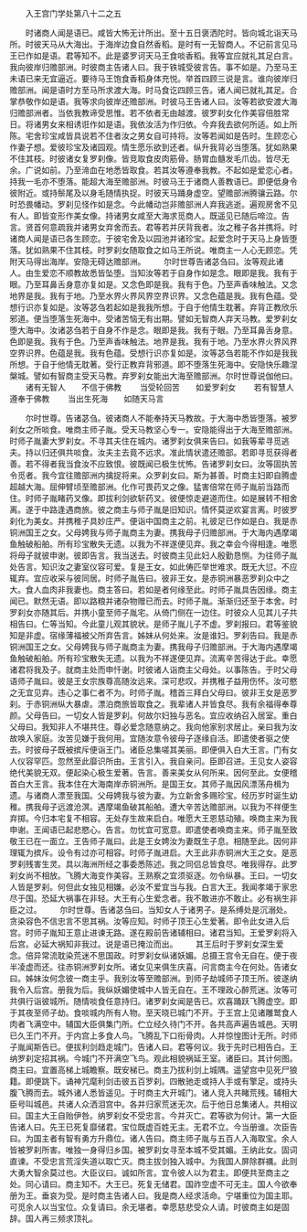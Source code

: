 <!-- { "loadSidebar": true } -->
　　入王宫门学处第八十二之五

　　时诸商人闻是语已。咸皆大怖无计所出。至十五日褒洒陀时。皆向城北诣天马所。时彼天马从大海出。于海岸边食自然香稻。是时有一无智商人。不记前言见马王已作如是语。君等知不。此是婆罗诃天马王食啖香稻。我等宜应就礼其足白言。我向彼岸归赡部洲。时彼商主告诸人曰。我于铁城受彼言告。事不如是。乃至马王未语已来无宜逼近。要待马王饱食香稻身体充悦。举首四顾三说是言。谁向彼岸归赡部洲。闻是语时方至马所求渡大海。时马食讫四顾三告。诸人闻已就礼其足。合掌恭敬作如是语。我等求向彼岸还赡部洲。时彼马王告诸人曰。汝等若欲安渡大海归赡部洲者。当依我教谛受思惟。若不依者无由越渡。彼罗刹女化作美容倍胜常日。将诸男女来相诱诳作如是语。我依汝活为作归依。今弃我去欲何所适。如上所陈。宅舍珍宝咸皆具说若不住者汝之男女自可持将。汝等若闻如是告时。生顾恋心作妻子想。爱彼珍宝及诸园观。情生愿乐欲到还者。纵升我背必当堕落。犹如熟果不住其枝。时彼诸女复罗刹像。皆竞取食皮肉筋骨。肠胃血髓发毛爪齿。皆尽无余。广说如前。乃至渧血在地悉皆取食。若其汝等遵奉我教。不起如是爱恋心者。持我一毛亦不堕落。能超大海至赡部洲。时彼马王于诸商人善教语已。即便低身令彼附近。或持鬃尾及以身毛随情执捉。时彼天马踊身虚空。望赡部洲腾骧云路。尔时恐畏幡动。罗刹见怪作如是念。今此幡动岂非赡部洲人弃我逃逝。遍观房舍不见有人。即皆变形作美女像。持诸男女咸至大海求觅商人。既遥见已随后啼泣。告言。贤首何意疏我并诸男女弃舍而去。君等若并厌背我者。汝之稚子各并携将。时诸商人闻是语已各生顾恋。于彼宅舍及以园池并诸珍宝。起爱念时于天马上身皆堕落。犹如熟果不住其枝。时罗刹女随取食之如马王所说。唯商主一人心无顾恋。凭附天马得出海岸。安隐无碍达赡部洲。
　　尔时世尊告诸苾刍曰。汝等观此诸人。由生爱恋不顺教故悉皆坠堕。当知汝等若于自身作如是念。眼即是我。我有于眼。乃至耳鼻舌身意亦复如是。又念色即是我。我有于色。乃至声香味触法。又念地界是我。我有于地。乃至水界火界风界空界识界。又念色蕴是我。我有色蕴。受想行识亦复如是。汝等苾刍若起如是我我所想。于自于他情生耽著。弃背正教欣乐邪道。便当堕落生死海中。受诸苦恼无有出期。譬如无智商人弃天马教。爱罗刹女堕大海中。汝诸苾刍若于自身不作是念。眼即是我。我有于眼。乃至耳鼻舌身意。色即是我。我有于色。乃至声香味触法。地界是我。我有于地。乃至水界火界风界空界识界。色蕴是我。我有色蕴。受想行识亦复如是。汝等苾刍若能不作如是我我所想。于自于他情无耽著。受行正教弃背邪道。即不堕落生死海中。安隐快乐趣涅槃城。譬如有智商主受天马教。弃罗刹女能出大海至赡部洲。尔时世尊说伽他曰。
　　诸有无智人　　不信于佛教
　　当受轮回苦　　如爱罗刹女
　　若有智慧人　　遵奉于佛教
　　当出生死海　　如随天马言

　　尔时世尊。告诸苾刍。彼诸商人不能奉持天马教故。于大海中悉皆堕落。被罗刹女之所啖食。唯商主师子胤。受天马教坚心专一。安隐能得出于大海至赡部洲。时师子胤妻大罗刹女。不寻其夫住在城内。诸罗刹女俱来告曰。如我等辈寻觅逃夫。持以归还俱共啖食。汝夫主去竟不远求。准此情状遣还赡部。若即寻觅获得者善。若不得者我当食汝不应致恨。彼既闻已极生忧怖。告诸罗刹女曰。汝等固执苦令觅者。我今宜往赡部洲内擒捉将来。众罗刹女曰。斯为甚善。时商主妇即自腾虚超越大海。屈伸臂顷至赡部洲。化作可畏药叉之像。猛害倍常在师子胤前当路而住。时师子胤睹药叉像。即拔利剑欲斩药叉。彼便惊走避道而住。如是展转不相舍离。遂于中路逢遇商旅。彼之商主与师子胤是旧知识。情怀莫逆欢宴言离。时彼罗刹化为美女。并携稚子具妙庄严。便诣中国商主之前。礼彼足已作如是白。我是赤铜洲国王之女。父母娉我与师子胤商主为妻。携我母子归赡部洲。于大海内遇摩竭鱼触破船舶。所有珍宝散失无遗。以我为不祥遂便见弃。我之幸会今得相逢。唯愿将母子就彼申谢。彼即告言。我当送去。时彼商主见此妇人殷勤恳恻。为往师子胤处告言。知识汝之妻室仪容可爱。复是王女。如此俦匹举世难求。既无大愆。不应辄弃。宜应收采与彼同居。时师子胤告曰。彼非王女。是赤铜洲暴恶罗刹众中之大。食人血肉非我妻也。商主答曰。若如是者何缘至此。时师子胤具告因缘。商主闻已。默然无语。即以路粮并诸杂物赠已而去。时师子胤。渐渐归还至于本舍。时罗刹女亦随其后。并携小童至师子胤宅。从倚门侧在一边住。时彼众人见其儿子共相告曰。仁等当知。今此童儿观其貌状。是师子胤儿子不虚。罗刹报曰。君等鉴貌知是非虚。宿缘薄福被父所弃告言。姊妹从何处来。汝是谁妇。罗刹告曰。我是赤铜洲国王之女。父母娉我与师子胤商主为妻。携我母子归赡部洲。于大海内遇摩竭鱼触破船舶。所有珍宝散失无遗。以我为不祥遂便见弃。流离辛苦得达于此。幸愿诸君将我及子。就商主处而申忏谢。时彼诸人诣商主父母处。以事陈告。于时父母语师子胤曰。彼是王女宗族尊高随汝远来。深可悲叹。并携稚子益用伤怀。汝可愍之无宜见弃。违心之事仁者不为。时师子胤。稽首三拜白父母曰。彼非王女是恶罗刹。于赤铜洲纵大暴虐。漂泊商旅皆取食之。我辈诸人并皆食尽。我有余福得奉尊颜。父母告曰。一切女人皆是罗刹。何故尔妇独与恶名。宜应收纳召入居室。重白父母曰。我知非人不堪共住。尊必爱念随意纳之。我向他家别求居止。亲曰我为汝故唤入家庭。汝苦见嫌于我何用。宜随汝意令彼母子逐缘自活。即遣使者驱之使去。时彼母子既被摈斥便诣王门。诸臣总集嗟其美丽。即便俱入白大王言。门有女人仪容罕匹。忽然至此靡识所由。王言引入。我自亲问。臣即召进。王见女人姿容绝代美貌无双。便起染心极生爱著。告言。善来美女从何所来。因何至此。女便稽首白大王言。我本住在大海南岸赤铜洲所。是国王女。其师子胤因风漂荡舟楫为遗。与诸商人漂至我国。父母娉我与彼为妻。为立新舍多赐珍宝。经历岁时诞生幼稚。携我母子远渡沧溟。遇摩竭鱼破其船舶。遭大辛苦达赡部洲。以我为不祥便生弃掷。今归本宅复不相容。无处存生故来启白。唯愿大王恩慈动殖。唤商主来为我申谢。王闻语已起悲愍心。告言。勿忧宜可宽意。即遣使者唤商主来。师子胤至致敬王已在一面立。王告师子胤曰。此是王女娉汝为妻既生子息。相随至此。因何非理辄为摈斥。设令有过亦可相容。时师子胤进启。大王此非赤铜洲大王之女。是恶罗刹残害生灵。具以海洲所经之事委悉陈述。我之同侣总皆食尽。唯我得存。此罗刹女尚不相放。飞腾大海变作美容。王熟察之宜须驱逐。勿令纵暴。王曰。一切女人皆是罗刹。何但此女独见相嫌。必汝不爱宜当与我。白言大王。我闻孝竭于家忠尽于国。恐延大祸事在非轻。大王有心生爱念者。我不敢进亦不敢止。必有祸生非臣之过。
　　尔时世尊。告诸苾刍曰。当知女人于诸男子。是系缚处是沉溺处。贪染容色不信忠言不思其祸。汝等应知。时师子顶王心生爱著。即令此女进入后宫。时师子胤知王意止进谏无路。遂在殿前告诸辅相曰。诸君当知。王爱罗刹将入后宫。必延大祸知非我过。说是语已掩泣而出。
　　其王后时于罗刹女深生爱念。倍异常流耽染荒迷不思国政。时罗刹女纵诸妖媚。总摄王宫令无自在。便于夜半凌虚而还。往赤铜洲罗刹女所。诸女见来俱生庆喜。问言商主今在何处。告诸女曰。姊妹汝何念彼一商主乎。我别汝等至赡部洲。到师子劫城师子顶王所。彼遂纳我令入后宫。册我为后。我纵妖媚使城中人皆无自在。王不理政心醉荒迷。汝等可共俱行诣彼城所。随情啖食任意持归。诸罗刹女闻是告已。欢喜踊跃飞腾虚空。即于其夜至师子劫。食啖城内所有人物。至天晓已城门不开。于王宫上见诸雕鹫食人肉者飞满空中。辅国大臣俱集门所。伫立经久待门不开。各共高声遍告城邑。天明已久王门不开。于内宫上多食人鸟。飞腾乱下口衔骨肉。人并惊惶图计无所。时师子胤闻斯告已。便拔利剑趋走城门。告诸人曰。君等何议。我于先时已相告白。王纳罗刹定招其祸。今城门不开满空飞鸟。观此相貌祸延王室。诸臣曰。其计何图。商主曰。宜置高梯上城瞻察。既安梯已。商主乃拔利剑上城隅。遥望宫中见死尸狼籍。即便跳下。诵神咒麾利剑击彼五百罗刹。四散驰走或持人手或有擎足。或持头腹飞腾而去。城外诸人悉皆遥见。于时商主大开城门。诸人竞入共睹荒残。辅相大臣号叫城邑。共诸人众洒泪宫中。各并归家荒迷无次。后于他日总集诸人。共相议曰。国主大王自贻伊咎。纳罗刹女不受忠言。今并灭亡。君等欲为何计。第一大臣告诸人曰。先王已死复靡储君。宝位既虚百姓无主。无君不立。今当册谁。次臣告曰。为国主者有智有勇方升鼎位。诸人告曰。商主师子胤与五百人入海取宝。余人皆被罗刹所害。唯独一身得归乡国。被罗刹女寻至本城不受其媚。王纳此女。固词直谏。不受忠言荒淫失道以取亡灭。商主拔剑独入城中。为我国人屏除群禲。此则大勇大智余莫过也。大臣议曰。诚如所言。宜令彼人以为君主。即便共至商主之处。同心请曰。商主知不。大王已。死复无储君。国祚空虚不可无主。国人今欲奉册为王。垂哀为受。是时商主告诸人曰。我是商人经求活命。宁堪重位为国主耶。可觅余人以当宝位。众复请曰。余无堪者。幸愿慈悲受众人请。时彼商主如是固辞。国人再三频求顶礼。
